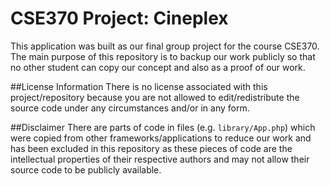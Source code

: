 CSE370 Project: Cineplex
========================

This application was built as our final group project for the course CSE370.
The main purpose of this repository is to backup our work publicly so that no other student can copy our concept and also as a proof of our work.

##License Information
There is no license associated with this project/repository because you are not allowed to edit/redistribute the source code under any circumstances and/or in any form.

##Disclaimer
There are parts of code in files (e.g. `library/App.php`) which were copied from other frameworks/applications to reduce our work and has been excluded in this repository as these pieces of code are the intellectual properties of their respective authors and may not allow their source code to be publicly available.